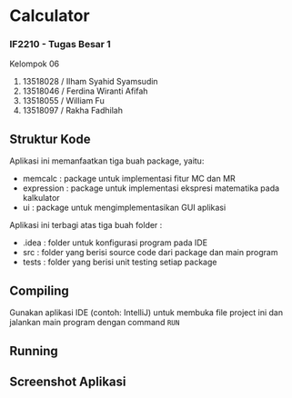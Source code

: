 # Calculator

### IF2210 - Tugas Besar 1
Kelompok 06
1.	13518028 / Ilham Syahid Syamsudin
2.	13518046 / Ferdina Wiranti Afifah
3.	13518055 / William Fu
4.	13518097 / Rakha Fadhilah


## Struktur Kode
Aplikasi ini memanfaatkan tiga buah package, yaitu:
- memcalc : package untuk implementasi fitur MC dan MR
- expression : package untuk implementasi ekspresi matematika pada kalkulator
- ui : package untuk mengimplementasikan GUI aplikasi

Aplikasi ini terbagi atas tiga buah folder :
- .idea : folder untuk konfigurasi program pada IDE
- src : folder yang berisi source code dari package dan main program
- tests : folder yang berisi unit testing setiap package


## Compiling
Gunakan aplikasi IDE (contoh: IntelliJ) untuk membuka file project ini dan jalankan main program dengan command `RUN`

## Running

## Screenshot Aplikasi